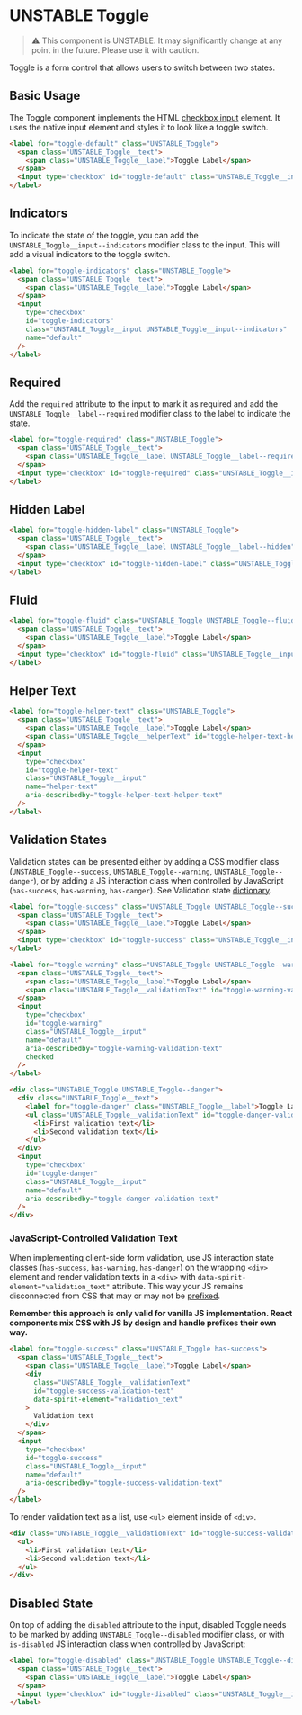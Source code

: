 # UNSTABLE Toggle

> ⚠️ This component is UNSTABLE. It may significantly change at any point in the future.
> Please use it with caution.

Toggle is a form control that allows users to switch between two states.

## Basic Usage

The Toggle component implements the HTML [checkbox input][mdn-checkbox] element. It uses
the native input element and styles it to look like a toggle switch.

```html
<label for="toggle-default" class="UNSTABLE_Toggle">
  <span class="UNSTABLE_Toggle__text">
    <span class="UNSTABLE_Toggle__label">Toggle Label</span>
  </span>
  <input type="checkbox" id="toggle-default" class="UNSTABLE_Toggle__input" name="default" />
</label>
```

## Indicators

To indicate the state of the toggle, you can add the `UNSTABLE_Toggle__input--indicators`
modifier class to the input. This will add a visual indicators to the toggle switch.

```html
<label for="toggle-indicators" class="UNSTABLE_Toggle">
  <span class="UNSTABLE_Toggle__text">
    <span class="UNSTABLE_Toggle__label">Toggle Label</span>
  </span>
  <input
    type="checkbox"
    id="toggle-indicators"
    class="UNSTABLE_Toggle__input UNSTABLE_Toggle__input--indicators"
    name="default"
  />
</label>
```

## Required

Add the `required` attribute to the input to mark it as required and add the
`UNSTABLE_Toggle__label--required` modifier class to the label to indicate the state.

```html
<label for="toggle-required" class="UNSTABLE_Toggle">
  <span class="UNSTABLE_Toggle__text">
    <span class="UNSTABLE_Toggle__label UNSTABLE_Toggle__label--required">Toggle Label</span>
  </span>
  <input type="checkbox" id="toggle-required" class="UNSTABLE_Toggle__input" name="required" required />
</label>
```

## Hidden Label

```html
<label for="toggle-hidden-label" class="UNSTABLE_Toggle">
  <span class="UNSTABLE_Toggle__text">
    <span class="UNSTABLE_Toggle__label UNSTABLE_Toggle__label--hidden">Toggle Label</span>
  </span>
  <input type="checkbox" id="toggle-hidden-label" class="UNSTABLE_Toggle__input" name="hidden-label" />
</label>
```

## Fluid

```html
<label for="toggle-fluid" class="UNSTABLE_Toggle UNSTABLE_Toggle--fluid">
  <span class="UNSTABLE_Toggle__text">
    <span class="UNSTABLE_Toggle__label">Toggle Label</span>
  </span>
  <input type="checkbox" id="toggle-fluid" class="UNSTABLE_Toggle__input" name="fluid" />
</label>
```

## Helper Text

```html
<label for="toggle-helper-text" class="UNSTABLE_Toggle">
  <span class="UNSTABLE_Toggle__text">
    <span class="UNSTABLE_Toggle__label">Toggle Label</span>
    <span class="UNSTABLE_Toggle__helperText" id="toggle-helper-text-helper-text">Helper text</span>
  </span>
  <input
    type="checkbox"
    id="toggle-helper-text"
    class="UNSTABLE_Toggle__input"
    name="helper-text"
    aria-describedby="toggle-helper-text-helper-text"
  />
</label>
```

## Validation States

Validation states can be presented either by adding a CSS modifier class
(`UNSTABLE_Toggle--success`, `UNSTABLE_Toggle--warning`, `UNSTABLE_Toggle--danger`), or by adding
a JS interaction class when controlled by JavaScript (`has-success`,
`has-warning`, `has-danger`). See Validation state [dictionary][dictionary-validation].

```html
<label for="toggle-success" class="UNSTABLE_Toggle UNSTABLE_Toggle--success">
  <span class="UNSTABLE_Toggle__text">
    <span class="UNSTABLE_Toggle__label">Toggle Label</span>
  </span>
  <input type="checkbox" id="toggle-success" class="UNSTABLE_Toggle__input" name="default" />
</label>

<label for="toggle-warning" class="UNSTABLE_Toggle UNSTABLE_Toggle--warning">
  <span class="UNSTABLE_Toggle__text">
    <span class="UNSTABLE_Toggle__label">Toggle Label</span>
    <span class="UNSTABLE_Toggle__validationText" id="toggle-warning-validation-text">Validation text</span>
  </span>
  <input
    type="checkbox"
    id="toggle-warning"
    class="UNSTABLE_Toggle__input"
    name="default"
    aria-describedby="toggle-warning-validation-text"
    checked
  />
</label>

<div class="UNSTABLE_Toggle UNSTABLE_Toggle--danger">
  <div class="UNSTABLE_Toggle__text">
    <label for="toggle-danger" class="UNSTABLE_Toggle__label">Toggle Label</label>
    <ul class="UNSTABLE_Toggle__validationText" id="toggle-danger-validation-text">
      <li>First validation text</li>
      <li>Second validation text</li>
    </ul>
  </div>
  <input
    type="checkbox"
    id="toggle-danger"
    class="UNSTABLE_Toggle__input"
    name="default"
    aria-describedby="toggle-danger-validation-text"
  />
</div>
```

### JavaScript-Controlled Validation Text

When implementing client-side form validation, use JS interaction state classes
(`has-success`, `has-warning`, `has-danger`) on the wrapping `<div>` element and
render validation texts in a `<div>` with `data-spirit-element="validation_text"`
attribute. This way your JS remains disconnected from CSS that may or may not be
[prefixed][prefixed].

**Remember this approach is only valid for vanilla JS implementation. React
components mix CSS with JS by design and handle prefixes their own way.**

```html
<label for="toggle-success" class="UNSTABLE_Toggle has-success">
  <span class="UNSTABLE_Toggle__text">
    <span class="UNSTABLE_Toggle__label">Toggle Label</span>
    <div
      class="UNSTABLE_Toggle__validationText"
      id="toggle-success-validation-text"
      data-spirit-element="validation_text"
    >
      Validation text
    </div>
  </span>
  <input
    type="checkbox"
    id="toggle-success"
    class="UNSTABLE_Toggle__input"
    name="default"
    aria-describedby="toggle-success-validation-text"
  />
</label>
```

To render validation text as a list, use `<ul>` element inside of `<div>`.

```html
<div class="UNSTABLE_Toggle__validationText" id="toggle-success-validation-text" data-spirit-element="validation_text">
  <ul>
    <li>First validation text</li>
    <li>Second validation text</li>
  </ul>
</div>
```

## Disabled State

On top of adding the `disabled` attribute to the input, disabled Toggle needs to
be marked by adding `UNSTABLE_Toggle--disabled` modifier class, or with `is-disabled`
JS interaction class when controlled by JavaScript:

```html
<label for="toggle-disabled" class="UNSTABLE_Toggle UNSTABLE_Toggle--disabled">
  <span class="UNSTABLE_Toggle__text">
    <span class="UNSTABLE_Toggle__label">Toggle Label</span>
  </span>
  <input type="checkbox" id="toggle-disabled" class="UNSTABLE_Toggle__input" name="default" disabled />
</label>
```

[dictionary-validation]: https://github.com/lmc-eu/spirit-design-system/blob/main/docs/DICTIONARIES.md#validation
[mdn-checkbox]: https://developer.mozilla.org/en-US/docs/Web/HTML/Element/input/checkbox
[prefixed]: https://github.com/lmc-eu/spirit-design-system/blob/main/packages/web/README.md#prefixing-css-class-names
